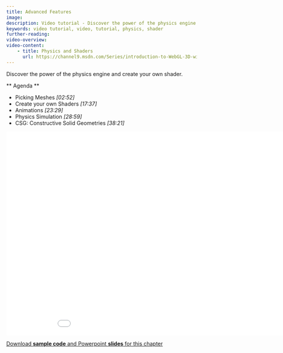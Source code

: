 ```yaml
---
title: Advanced Features
image: 
description: Video tutorial - Discover the power of the physics engine and create your own shader
keywords: video tutorial, video, tutorial, physics, shader
further-reading:
video-overview:
video-content:
    - title: Physics and Shaders
      url: https://channel9.msdn.com/Series/introduction-to-WebGL-3D-with-HTML5-and-Babylonjs/07/player
---
```


Discover the power of the physics engine and create your own shader.

** Agenda **

* Picking Meshes *[02:52]* 
* Create your own Shaders
 *[17:37]*
* Animations *[23:29]* 
* Physics Simulation *[28:59]* 
* CSG: Constructive Solid Geometries *[38:21]*

<iframe src="//channel9.msdn.com/Series/Introduction-to-WebGL-3D-with-HTML5-and-Babylonjs/07/player" width="960" height="540" allowFullScreen frameBorder="0"></iframe>

[Download **sample code** and Powerpoint **slides** for this chapter](https://github.com/deltakosh/MVA3DHTML5GameDev/tree/master/Chapter%207)